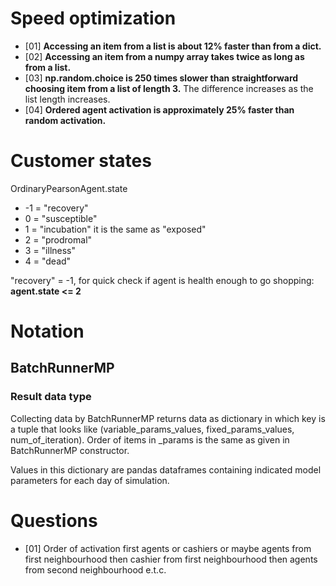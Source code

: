 # Speed optimization
* [01] **Accessing an item from a list is about 12% faster than from a dict.**
* [02] **Accessing an item from a numpy array takes twice as long as from a list.**
* [03] **np.random.choice is 250 times slower than straightforward choosing item from a list of length 3.**
The difference increases as the list length increases.
*  [04]  **Ordered agent activation is approximately 25% faster than random activation.**

# Customer states
OrdinaryPearsonAgent.state
* -1 = "recovery"
* 0 = "susceptible"
* 1 = "incubation" it is the same as "exposed"
* 2 = "prodromal"
* 3 = "illness"
* 4 = "dead"

"recovery" = -1, for quick check if agent is health enough to go shopping: **agent.state <= 2**

# Notation
## BatchRunnerMP
### Result data type
Collecting data by BatchRunnerMP returns data as dictionary in which
key is a tuple that looks like (variable_params_values, fixed_params_values, num_of_iteration).
Order of items in _params is the same as given in BatchRunnerMP constructor.

Values in this dictionary are pandas dataframes containing indicated model parameters
for each day of simulation. 

# Questions
* [01] Order of activation first agents or cashiers or maybe agents from first neighbourhood then 
cashier from first neighbourhood then agents from second neighbourhood e.t.c.